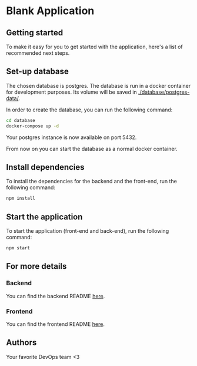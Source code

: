 # Blank Application

## Getting started

To make it easy for you to get started with the application, here's a list of recommended next steps.

## Set-up database
The chosen database is postgres. The database is run in a docker container for development purposes.
Its volume will be saved in [./database/postgres-data/](./database/postgres-data/).

In order to create the database, you can run the following command:
```bash
cd database
docker-compose up -d
```
Your postgres instance is now available on port 5432.

From now on you can start the database as a normal docker container.

## Install dependencies
To install the dependencies for the backend and the front-end, run the following command:
```bash
npm install
```

## Start the application
To start the application (front-end and back-end), run the following command:
```bash
npm start
```

## For more details
### Backend
You can find the backend README [here](./back-end/README.md).

### Frontend
You can find the frontend README [here](./front-end/README.md).

## Authors
Your favorite DevOps team <3
